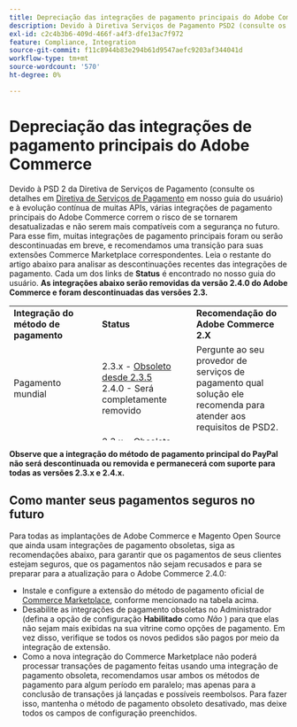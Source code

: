 ```yaml
---
title: Depreciação das integrações de pagamento principais do Adobe Commerce
description: Devido à Diretiva Serviços de Pagamento PSD2 (consulte os detalhes sobre [Diretiva Serviços de Pagamento](https://experienceleague.adobe.com/docs/commerce-admin/start/compliance/payments/compliance-payment-services-directive.html) em nosso guia do usuário) e à evolução contínua de muitas APIs, várias integrações de pagamento principais do Adobe Commerce correm o risco de se tornarem desatualizadas e não estarem mais em conformidade com a segurança no futuro. Para esse fim, muitas integrações de pagamento principais foram ou serão descontinuadas em breve, e recomendamos uma transição para suas extensões Commerce Marketplace correspondentes. Leia o restante do artigo abaixo para analisar as descontinuações recentes das integrações de pagamento. Cada um dos links **Status** são encontrados em nosso guia do usuário. **As integrações abaixo serão removidas da versão 2.4.0 do Adobe Commerce e foram descontinuadas das versões 2.3.**
exl-id: c2c4b3b6-409d-466f-a4f3-dfe13ac7f972
feature: Compliance, Integration
source-git-commit: f11c8944b83e294b61d9547aefc9203af344041d
workflow-type: tm+mt
source-wordcount: '570'
ht-degree: 0%

---
```


# Depreciação das integrações de pagamento principais do Adobe Commerce

Devido à PSD 2 da Diretiva de Serviços de Pagamento (consulte os detalhes em [Diretiva de Serviços de Pagamento](https://experienceleague.adobe.com/docs/commerce-admin/start/compliance/payments/compliance-payment-services-directive.html) em nosso guia do usuário) e à evolução contínua de muitas APIs, várias integrações de pagamento principais do Adobe Commerce correm o risco de se tornarem desatualizadas e não serem mais compatíveis com a segurança no futuro. Para esse fim, muitas integrações de pagamento principais foram ou serão descontinuadas em breve, e recomendamos uma transição para suas extensões Commerce Marketplace correspondentes. Leia o restante do artigo abaixo para analisar as descontinuações recentes das integrações de pagamento. Cada um dos links de **Status** é encontrado no nosso guia do usuário. **As integrações abaixo serão removidas da versão 2.4.0 do Adobe Commerce e foram descontinuadas das versões 2.3.**

<table style="height: 243px;" width="712">
<tbody>
<tr>
<td style="width: 225.455px;"><strong>Integração do método de pagamento</strong></td>
<td style="width: 226.364px;"><strong>Status</strong></td>
<td style="width: 226.364px;"><strong>Recomendação do Adobe Commerce 2.X</strong></td>
</tr>
<tr>
<td style="width: 225.455px;">Pagamento mundial</td>
<td style="width: 226.364px;">2.3.x - <a href="https://experienceleague.adobe.com/docs/commerce-admin/config/sales/payment-methods/payment-methods.html?lang=en#recommended-solutions">Obsoleto desde 2.3.5</a><br>2.4.0 - Será completamente removido</td>
<td style="width: 226.364px;">Pergunte ao seu provedor de serviços de pagamento qual solução ele recomenda para atender aos requisitos de PSD2.</td>
</tr>
<tr>
<td style="width: 225.455px;">Authorize.net</td>
<td style="width: 226.364px;">2.3.x - <a href="https://experienceleague.adobe.com/docs/commerce-admin/config/sales/payment-methods/payment-methods.html?lang=en#recommended-solutions">Obsoleto desde a versão 2.3.4</a><br>2.4.0 - Será completamente removido</td>
<td style="width: 226.364px;">Em vez disso, use a <a href="https://marketplace.magento.com/authorizenet-magento-module-authorizenet.html">extensão oficial</a> do Commerce Marketplace.</td>
</tr>
<tr>
<td style="width: 225.455px;">Authorize.net (Direct Post)</td>
<td style="width: 226.364px;">2.3.x - <a href="https://experienceleague.adobe.com/docs/commerce-admin/config/sales/payment-methods/payment-methods.html?lang=en#recommended-solutions">Obsoleto desde a versão 2.3.1</a><br>2.4.0 - Será completamente removido</td>
<td style="width: 226.364px;">Em vez disso, use a <a href="https://marketplace.magento.com/authorizenet-magento-module-authorizenet.html">extensão oficial</a> do Commerce Marketplace.</td>
</tr>
<tr>
<td style="width: 225.455px;">CyberSource</td>
<td style="width: 226.364px;">2.3.x - <a href="https://experienceleague.adobe.com/docs/commerce-admin/config/sales/payment-methods/payment-methods.html?lang=en#recommended-solutions">Obsoleto desde a versão 2.3.3</a><br>2.4.0 - Será completamente removido</td>
<td style="width: 226.364px;">Em vez disso, use a <a href="https://marketplace.magento.com/cybersource-global-payment-management.html">extensão oficial</a> do Commerce Marketplace.</td>
</tr>
<tr>
<td style="width: 225.455px;">Via</td>
<td style="width: 226.364px;">2.3.x - <a href="https://experienceleague.adobe.com/docs/commerce-admin/config/sales/payment-methods/payment-methods.html?lang=en#recommended-solutions">Obsoleto desde a versão 2.3.3</a><br>2.4.0 - Será completamente removido</td>
<td style="width: 226.364px;">Pergunte ao seu provedor de serviços de pagamento qual solução ele recomenda para atender aos requisitos de PSD2.</td>
</tr>
</tbody>
</table>

**Observe que a integração do método de pagamento principal do PayPal não será descontinuada ou removida e permanecerá com suporte para todas as versões 2.3.x e 2.4.x.**

## Como manter seus pagamentos seguros no futuro

Para todas as implantações de Adobe Commerce e Magento Open Source que ainda usam integrações de pagamento obsoletas, siga as recomendações abaixo, para garantir que os pagamentos de seus clientes estejam seguros, que os pagamentos não sejam recusados e para se preparar para a atualização para o Adobe Commerce 2.4.0:

* Instale e configure a extensão do método de pagamento oficial de [Commerce Marketplace](https://marketplace.magento.com/extensions/payments-security/payment-integration.html?_ga=2.108129217.2105547619.1564067043-238341041.1564067043), conforme mencionado na tabela acima.
* Desabilite as integrações de pagamento obsoletas no Administrador (defina a opção de configuração **Habilitado** como *Não* ) para que elas não sejam mais exibidas na sua vitrine como opções de pagamento. Em vez disso, verifique se todos os novos pedidos são pagos por meio da integração de extensão.
* Como a nova integração do Commerce Marketplace não poderá processar transações de pagamento feitas usando uma integração de pagamento obsoleta, recomendamos usar ambos os métodos de pagamento para algum período em paralelo; mas apenas para a conclusão de transações já lançadas e possíveis reembolsos. Para fazer isso, mantenha o método de pagamento obsoleto desativado, mas deixe todos os campos de configuração preenchidos.
